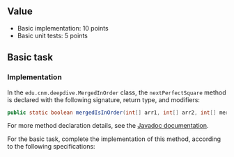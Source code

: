 ## Value

* Basic implementation: 10 points
* Basic unit tests: 5 points

## Basic task

### Implementation

In the `edu.cnm.deepdive.MergedInOrder` class, the `nextPerfectSquare` method is declared with the following signature, return type, and modifiers:

```java
public static boolean mergedIsInOrder(int[] arr1, int[] arr2, int[] mergedArr)
```

For more method declaration details, see the [Javadoc documentation](docs/api/edu/cnm/deepdive/Square.html#nextPerfectSquare(long)).

For the basic task, complete the implementation of this method, according to the following specifications:




